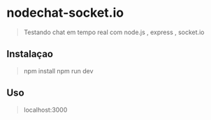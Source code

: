 # nodechat-socket.io
>Testando chat em tempo real com node.js , express , socket.io

## Instalaçao
>npm install
npm run dev

## Uso
>localhost:3000
